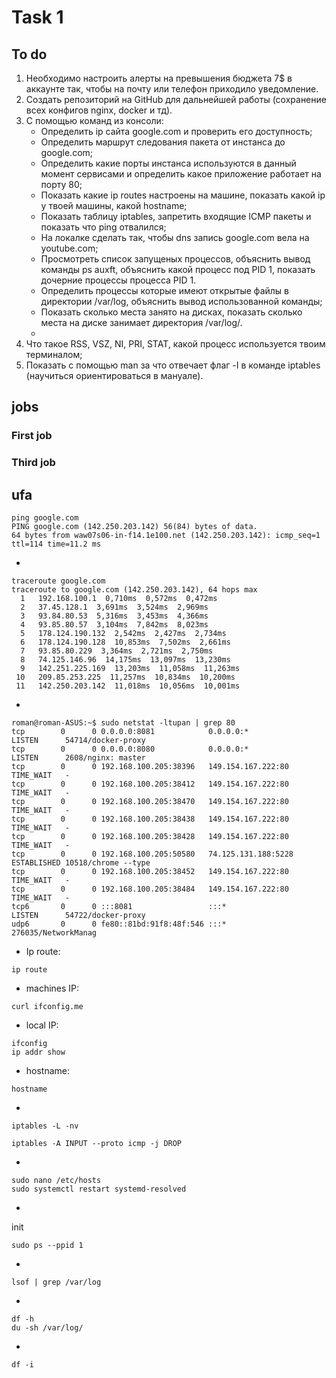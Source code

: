 # Task 1

## To do
1. Необходимо настроить алерты на превышения бюджета 7$ в аккаунте так, чтобы на почту или телефон приходило уведомление. 
2. Создать репозиторий на GitHub для дальнейшей работы (сохранение всех конфигов nginx, docker и тд).
3. С помощью команд из консоли:
    - Определить ip сайта google.com и проверить его доступность;
    - Определить маршрут следования пакета от инстанса до google.com; 
    - Определить какие порты инстанса используются в данный момент сервисами и определить какое приложение работает на порту 80;
    - Показать какие ip routes настроены на машине, показать какой ip у твоей машины, какой hostname; 
    - Показать таблицу iptables, запретить входящие ICMP пакеты и показать что ping отвалился;
    - На локалке сделать так, чтобы dns запись google.com вела на youtube.com; 
    - Просмотреть список запущеных процессов, объяснить вывод команды ps auxft, объяснить какой процесс под PID 1, показать дочерние процессы процесса PID 1. 
    - Определить процессы которые имеют открытые файлы в директории /var/log, объяснить вывод использованной команды; 
    - Показать сколько места занято на дисках, показать сколько места на диске занимает директория /var/log/.
    - 
4. Что такое RSS, VSZ, NI, PRI, STAT, какой процесс используется твоим терминалом;
5. Показать с помощью man за что отвечает флаг -I в команде iptables (научиться ориентироваться в мануале).
## jobs
### First job
### Third job

ufa
- 
```
ping google.com
PING google.com (142.250.203.142) 56(84) bytes of data.
64 bytes from waw07s06-in-f14.1e100.net (142.250.203.142): icmp_seq=1 ttl=114 time=11.2 ms
```
- 
```
traceroute google.com
traceroute to google.com (142.250.203.142), 64 hops max
  1   192.168.100.1  0,710ms  0,572ms  0,472ms 
  2   37.45.128.1  3,691ms  3,524ms  2,969ms 
  3   93.84.80.53  5,316ms  3,453ms  4,366ms 
  4   93.85.80.57  3,104ms  7,842ms  8,023ms 
  5   178.124.190.132  2,542ms  2,427ms  2,734ms 
  6   178.124.190.128  10,853ms  7,502ms  2,661ms 
  7   93.85.80.229  3,364ms  2,721ms  2,750ms 
  8   74.125.146.96  14,175ms  13,097ms  13,230ms 
  9   142.251.225.169  13,203ms  11,058ms  11,263ms 
 10   209.85.253.225  11,257ms  10,834ms  10,200ms 
 11   142.250.203.142  11,018ms  10,056ms  10,001ms 
```
- 
```
roman@roman-ASUS:~$ sudo netstat -ltupan | grep 80
tcp        0      0 0.0.0.0:8081            0.0.0.0:*               LISTEN      54714/docker-proxy  
tcp        0      0 0.0.0.0:8080            0.0.0.0:*               LISTEN      2608/nginx: master  
tcp        0      0 192.168.100.205:38396   149.154.167.222:80      TIME_WAIT   -                   
tcp        0      0 192.168.100.205:38412   149.154.167.222:80      TIME_WAIT   -                   
tcp        0      0 192.168.100.205:38470   149.154.167.222:80      TIME_WAIT   -                   
tcp        0      0 192.168.100.205:38438   149.154.167.222:80      TIME_WAIT   -                   
tcp        0      0 192.168.100.205:38428   149.154.167.222:80      TIME_WAIT   -                   
tcp        0      0 192.168.100.205:50580   74.125.131.188:5228     ESTABLISHED 10518/chrome --type 
tcp        0      0 192.168.100.205:38452   149.154.167.222:80      TIME_WAIT   -                   
tcp        0      0 192.168.100.205:38484   149.154.167.222:80      TIME_WAIT   -                   
tcp6       0      0 :::8081                 :::*                    LISTEN      54722/docker-proxy  
udp6       0      0 fe80::81bd:91f8:48f:546 :::*                                276035/NetworkManag 
```
- Ip route:
```
ip route
```
- machines IP:
```
curl ifconfig.me
```
- local IP:
```
ifconfig
ip addr show
```
- hostname:
``` 
hostname
```
- 
```
iptables -L -nv
```
```
iptables -A INPUT --proto icmp -j DROP
```
- 
```
sudo nano /etc/hosts
sudo systemctl restart systemd-resolved
```
- 
init
```
sudo ps --ppid 1
```
- 
```
lsof | grep /var/log
```
- 
```
df -h
du -sh /var/log/
```
- 
```
df -i

```